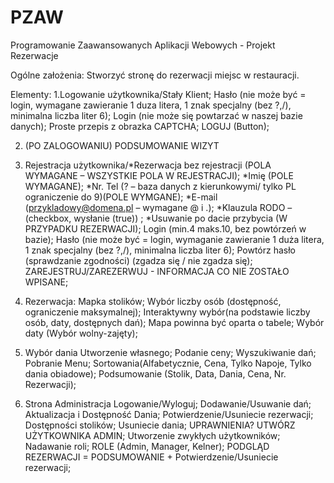 # PZAW
Programowanie Zaawansowanych Aplikacji Webowych - Projekt Rezerwacje


Ogólne założenia: 
Stworzyć stronę do rezerwacji miejsc w restauracji.

Elementy:
1.Logowanie użytkownika/Stały Klient;
  Hasło (nie może być = login, wymagane zawieranie 1 duza litera, 1 znak specjalny (bez ?,/), minimalna liczba liter 6);
  Login (nie może się powtarzać w naszej bazie danych);
  Proste przepis z obrazka CAPTCHA;
  LOGUJ (Button);

2. (PO ZALOGOWANIU) PODSUMOWANIE WIZYT

3. Rejestracja użytkownika/*Rezerwacja bez rejestracji (POLA WYMAGANE – WSZYSTKIE POLA W REJESTRACJI);
  *Imię (POLE WYMAGANE);
  *Nr. Tel (? – baza danych z kierunkowymi/ tylko PL ograniczenie do 9)(POLE WYMGANE);
  *E-mail (przykladowy@domena.pl – wymagane @ i .);
  *Klauzula RODO – (checkbox, wysłanie (true)) ;
  *Usuwanie po dacie przybycia (W PRZYPADKU REZERWACJI);
  Login (min.4 maks.10, bez powtórzeń w bazie);
  Hasło (nie może być = login, wymaganie zawieranie 1 duża litera, 1 znak specjalny (bez ?,/), minimalna liczba liter 6);
  Powtórz hasło (sprawdzanie zgodności) (zgadza się / nie zgadza się);
  ZAREJESTRUJ/ZAREZERWUJ - INFORMACJA CO NIE ZOSTAŁO WPISANE;

4. Rezerwacja:
  Mapka stolików;
  Wybór liczby osób (dostępność, ograniczenie maksymalnej);
  Interaktywny wybór(na podstawie liczby osób, daty, dostępnych dań);
  Mapa powinna być oparta o tabele;
  Wybór daty (Wybór wolny-zajęty);

5. Wybór dania 
  Utworzenie własnego;
  Podanie ceny; 
  Wyszukiwanie dań; 
  Pobranie Menu;
  Sortowania(Alfabetycznie, Cena, Tylko Napoje, Tylko dania obiadowe);
  Podsumowanie (Stolik, Data, Dania, Cena, Nr. Rezerwacji);

6. Strona Administracja
  Logowanie/Wyloguj;
  Dodawanie/Usuwanie dań;
  Aktualizacja i Dostępność Dania;
  Potwierdzenie/Usuniecie rezerwacji;
  Dostępności stolików;
  Usuniecie dania;
  UPRAWNIENIA?
    UTWÓRZ UŻYTKOWNIKA ADMIN;
    Utworzenie zwykłych użytkowników;
    Nadawanie roli;
    ROLE (Admin, Manager, Kelner);
  PODGLĄD REZERWACJI = PODSUMOWANIE + Potwierdzenie/Usuniecie rezerwacji;


